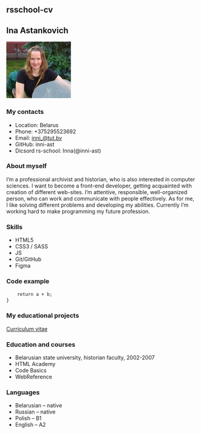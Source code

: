 ## rsschool-cv

## Ina Astankovich

![My photo](assets/img/photo.jpg)

### My contacts
* Location: Belarus
* Phone: +375295523692
* Email: inni_@tut.by
* GitHub: inni-ast
* Dicsord rs-school: Inna(@inni-ast)


### About myself
I’m a professional archivist and historian, who is also interested in computer sciences. I want to become a front-end developer, getting acquainted with creation of different web-sites.	I’m attentive, responsible, well-organized person, who can work and communicate with people effectively. As for me, I like solving different problems and developing my abilities. Currently I’m working hard to make programming my future profession. 


### Skills
* HTML5
* CSS3 / SASS
* JS
* Git/GitHub
* Figma

### Code example
```function sum(a, b) {
 	return a + b;
}
```


### My educational projects
[Curriculum vitae](https://github.com/inni-ast/rsschool-cv/blob/gh-pages/cv.md)


### Education and courses
* Belarusian state university, historian faculty, 2002-2007
* HTML Academy
* Code Basics
* WebReference

### Languages
* Belarusian – native
* Russian – native
* Polish – B1
* English – A2
